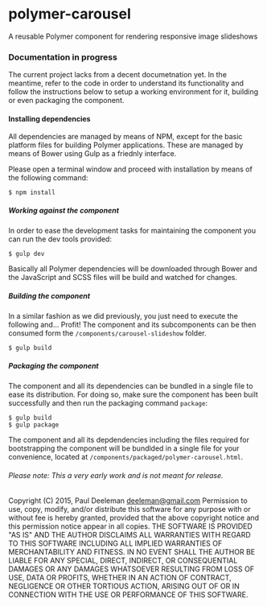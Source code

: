 # polymer-carousel
A reusable Polymer component for rendering responsive image slideshows

### Documentation in progress
The current project lacks from a  decent documetnation yet. In the meantime, refer to the code in order to understand its functionality and follow the instructions below to setup a working environment for it, building or even packaging the component.

#### Installing dependencies

All dependencies are managed by means of NPM, except for the basic platform files for building Polymer applications. These are managed by means of Bower using Gulp as a friednly interface.

Please open a terminal window and proceed with installation by means of the following command:

````
$ npm install
`````

##### Working against the component

In order to ease the development tasks for maintaining the component you can run the dev tools provided:

```
$ gulp dev
````

Basically all Polymer dependencies will be downloaded through Bower and the JavaScript and SCSS files will be build and watched for changes.


##### Building the component

In a similar fashion as we did previously, you just need to execute the following and... Profit! The component and its subcomponents can be then consumed form the `/components/carousel-slideshow` folder.

```
$ gulp build
````

##### Packaging the component

The component and all its dependencies can be bundled in a single file to ease its distribution. For doing so, make sure the component has been built successfully and then run the packaging command `package`:

```
$ gulp build
$ gulp package
````

The component and all its depdendencies including the files required for bootstrapping the component will be bundlded in a single file for your convenience, located at `/components/packaged/polymer-carousel.html`.

###### Please note: This a very early work and is not meant for release.

Copyright (C) 2015, Paul Deeleman <deeleman@gmail.com>
Permission to use, copy, modify, and/or distribute this software for any purpose with or without fee is hereby granted, provided that the above copyright notice and this permission notice appear in all copies.
THE SOFTWARE IS PROVIDED "AS IS" AND THE AUTHOR DISCLAIMS ALL WARRANTIES WITH REGARD TO THIS SOFTWARE INCLUDING ALL IMPLIED WARRANTIES OF MERCHANTABILITY AND FITNESS. IN NO EVENT SHALL THE AUTHOR BE LIABLE FOR ANY SPECIAL, DIRECT, INDIRECT, OR CONSEQUENTIAL DAMAGES OR ANY DAMAGES WHATSOEVER RESULTING FROM LOSS OF USE, DATA OR PROFITS, WHETHER IN AN ACTION OF CONTRACT, NEGLIGENCE OR OTHER TORTIOUS ACTION, ARISING OUT OF OR IN CONNECTION WITH THE USE OR PERFORMANCE OF THIS SOFTWARE.
